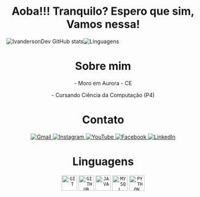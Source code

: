 <h1 align="center">Aoba!!! Tranquilo? Espero que sim, Vamos nessa!</h1>

<div align="center">
  <div style="display: flex; align-items: center;">
    <img src="https://github-readme-stats.vercel.app/api?username=IvandersonDev&show_icons=true&theme=radical" alt="IvandersonDev GitHub stats" />
    <img src="https://github-readme-stats.vercel.app/api/top-langs/?username=IvandersonDev&layout=compact&theme=radical" alt="Linguagens" />
  </div>
</div>

<h1 align="center">Sobre mim</h1>
<p align="center">
-  Moro em Aurora - CE
</p>
<p align="center">
-  Cursando Ciência da Computação (P4)
</p>

<h1 align="center">Contato</h1>
<div align="center">
  <a href="mailto:ivandersontrabalho@gmail.com">
    <img src="https://img.shields.io/badge/Gmail-D14836?style=for-the-badge&logo=gmail&logoColor=white" alt="Gmail" />
   <a href="https://www.instagram.com/ivan_advace/">
    <img src="https://img.shields.io/badge/Instagram-E4405F?style=for-the-badge&logo=instagram&logoColor=white" alt="Instagram" />
    <a href="https://www.youtube.com/channel/UC7pLXgclNezNeyVPM3nKReA">
    <img src="https://img.shields.io/badge/YouTube-FF0000?style=for-the-badge&logo=youtube&logoColor=white" alt="YouTube" />
     <a href="https://www.facebook.com/profile.php?id=100023287093966">
    <img src="https://img.shields.io/badge/Facebook-1877F2?style=for-the-badge&logo=facebook&logoColor=white" alt="Facebook" />
       <a href="https://www.linkedin.com/in/ivanderson-amaral-0645b2193/">
    <img src="https://img.shields.io/badge/LinkedIn-0077B5?style=for-the-badge&logo=linkedin&logoColor=white" alt="LinkedIn" />
  </a>
  </a>
</div>
</p>

<h1 align="center">Linguagens</h1>
<p align="center">
<code><img width="40px" src="https://cdn.jsdelivr.net/gh/devicons/devicon/icons/git/git-original.svg" title = "GIT"/></code>
<code><img width="40px" src="https://cdn.jsdelivr.net/gh/devicons/devicon/icons/github/github-original.svg" title = "GITHUB"/></code>
<code><img width="40px" src="https://cdn.jsdelivr.net/gh/devicons/devicon/icons/java/java-original.svg" title = "JAVA"/></code>
<code><img width="40px" src="https://cdn.jsdelivr.net/gh/devicons/devicon/icons/mysql/mysql-original.svg" title = "MYSQL"/></code>
<code><img width="40px" src="https://cdn.jsdelivr.net/gh/devicons/devicon/icons/python/python-original.svg" title = "PYTHON"/></code>
</p>
